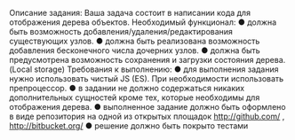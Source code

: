 Описание задания:
Ваша задача состоит в написании кода для отображения дерева объектов.
Необходимый функционал:
● должна быть возможность добавления/удаления/редактирования
существующих узлов.
● должна быть реализована возможность добавления бесконечного числа
дочерних узлов.
● должна быть предусмотрена возможность сохранения и загрузки состояния
дерева. (Local storage)
Требования к выполнению:
● для выполнения задания нужно использовать чистый JS (ES). При
необходимости использовать препроцессор.
● в задании не должно содержаться никаких дополнительных сущностей кроме
тех, которые необходимы для отображения дерева.
● выполненное задание должно быть оформлено в виде репозитория на одной из
открытых площадок http://github.com/ , http://bitbucket.org/
● решение должно быть покрыто тестами